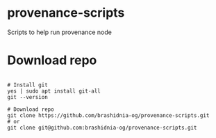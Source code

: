 # provenance-scripts
Scripts to help run provenance node

# Download repo

```

# Install git
yes | sudo apt install git-all
git --version

# Download repo
git clone https://github.com/brashidnia-og/provenance-scripts.git
# or
git clone git@github.com:brashidnia-og/provenance-scripts.git
```